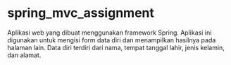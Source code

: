 # spring_mvc_assignment

Aplikasi web yang dibuat menggunakan framework Spring. Aplikasi ini digunakan untuk mengisi form data diri dan menampilkan hasilnya pada halaman lain. Data diri terdiri dari nama, tempat tanggal lahir, jenis kelamin, dan alamat.
